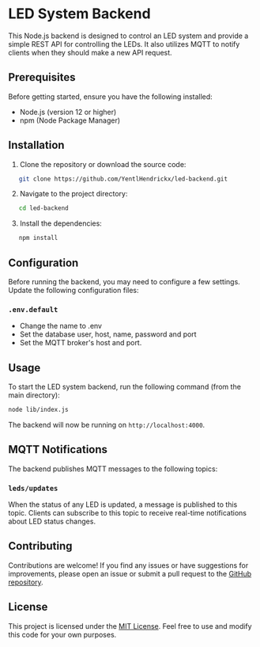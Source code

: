 # LED System Backend

This Node.js backend is designed to control an LED system and provide a simple REST API for controlling the LEDs. It also utilizes MQTT to notify clients when they should make a new API request.

## Prerequisites

Before getting started, ensure you have the following installed:

- Node.js (version 12 or higher)
- npm (Node Package Manager)

## Installation

1. Clone the repository or download the source code:

```bash
   git clone https://github.com/YentlHendrickx/led-backend.git
```

2. Navigate to the project directory:

```bash
   cd led-backend
```

3. Install the dependencies:

```bash
   npm install
```

## Configuration

Before running the backend, you may need to configure a few settings. Update the following configuration files:

### `.env.default`

- Change the name to .env
- Set the database user, host, name, password and port
- Set the MQTT broker's host and port.

## Usage

To start the LED system backend, run the following command (from the main directory):

```bash
node lib/index.js
```

The backend will now be running on `http://localhost:4000`.

## MQTT Notifications

The backend publishes MQTT messages to the following topics:

### `leds/updates`

When the status of any LED is updated, a message is published to this topic. Clients can subscribe to this topic to receive real-time notifications about LED status changes.

## Contributing

Contributions are welcome! If you find any issues or have suggestions for improvements, please open an issue or submit a pull request to the [GitHub repository](https://github.com/YentlHendrickx/led-backend).

## License

This project is licensed under the [MIT License](https://www.mit.edu/~amini/LICENSE.md). Feel free to use and modify this code for your own purposes.
